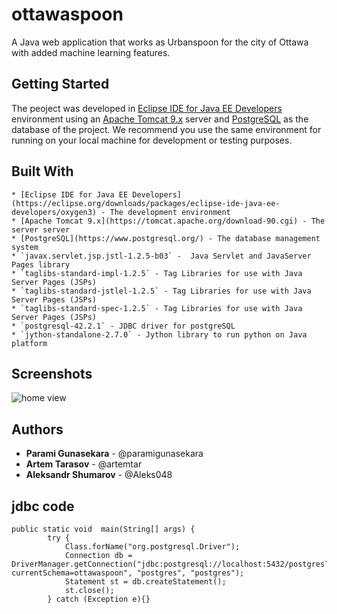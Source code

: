# ottawaspoon

A Java web application that works as Urbanspoon for the city of Ottawa with added machine learning features. 

## Getting Started

The peoject was developed in [Eclipse IDE for Java EE Developers](https://eclipse.org/downloads/packages/eclipse-ide-java-ee-developers/oxygen3) environment using an [Apache Tomcat 9.x](https://tomcat.apache.org/download-90.cgi) server and [PostgreSQL](https://www.postgresql.org/) as the database of the project. We recommend you use the same environment for running on your local machine for development or testing purposes.

## Built With

    * [Eclipse IDE for Java EE Developers](https://eclipse.org/downloads/packages/eclipse-ide-java-ee-developers/oxygen3) - The development environment
    * [Apache Tomcat 9.x](https://tomcat.apache.org/download-90.cgi) - The server server
    * [PostgreSQL](https://www.postgresql.org/) - The database management system
    * `javax.servlet.jsp.jstl-1.2.5-b03` -  Java Servlet and JavaServer Pages library
    * `taglibs-standard-impl-1.2.5` - Tag Libraries for use with Java Server Pages (JSPs)
    * `taglibs-standard-jstlel-1.2.5` - Tag Libraries for use with Java Server Pages (JSPs)
    * `taglibs-standard-spec-1.2.5` - Tag Libraries for use with Java Server Pages (JSPs)
    * `postgresql-42.2.1` - JDBC driver for postgreSQL
    * `jython-standalone-2.7.0` - Jython library to run python on Java platform

## Screenshots

![home view](https://github.com/paramigunasekara/ottawaspoon/raw/master/screens/home.png)

## Authors

* **Parami Gunasekara** - @paramigunasekara
* **Artem Tarasov** - @artemtar
* **Aleksandr Shumarov** - @Aleks048

## jdbc code
```
public static void  main(String[] args) {
        try {
            Class.forName("org.postgresql.Driver");
            Connection db = DriverManager.getConnection("jdbc:postgresql://localhost:5432/postgres?currentSchema=ottawaspoon", "postgres", "postgres");
            Statement st = db.createStatement();
            st.close();
        } catch (Exception e){}
```